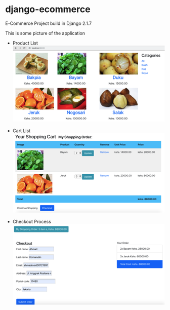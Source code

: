 # django-ecommerce
E-Commerce Project build in Django 2.1.7

This is some picture of the application
<ul>
  <li>Product List
    <img src="demo_pict/pict1.png"/><br><br>
  </li>
  <li>Cart List
    <img src="demo_pict/pict2.png"/><br><br>
  </li>
  <li>Checkout Process
    <img src="demo_pict/pict3.png"/><br><br>
  </li>
</ul>
